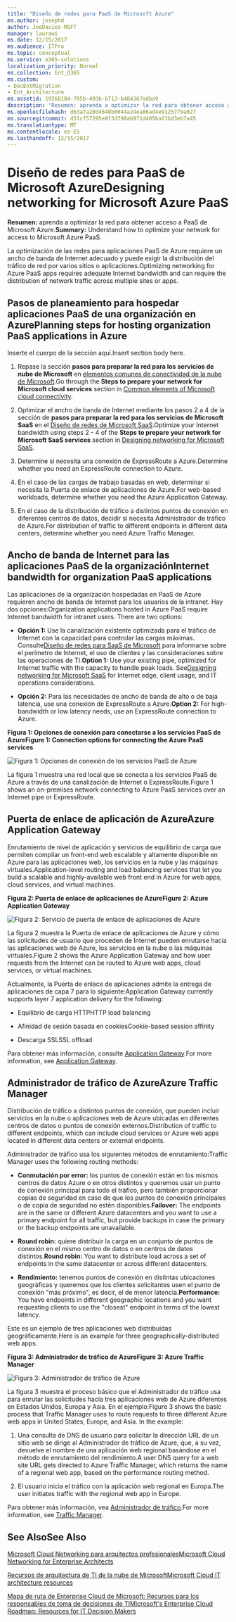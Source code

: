 ```yaml
---
title: "Diseño de redes para PaaS de Microsoft Azure"
ms.author: josephd
author: JoeDavies-MSFT
manager: laurawi
ms.date: 12/15/2017
ms.audience: ITPro
ms.topic: conceptual
ms.service: o365-solutions
localization_priority: Normal
ms.collection: Ent_O365
ms.custom:
- DecEntMigration
- Ent_Architecture
ms.assetid: 19568184-705b-493b-b713-b484367adba9
description: 'Resumen: aprenda a optimizar la red para obtener acceso a PaaS de Microsoft Azure.'
ms.openlocfilehash: d63a7a20d4648b0044a24ea86ad4e9125779a027
ms.sourcegitcommit: d31cf57295e8f3d798ab971d405baf3bd3eb7a45
ms.translationtype: MT
ms.contentlocale: es-ES
ms.lasthandoff: 12/15/2017
---
```

# <a name="designing-networking-for-microsoft-azure-paas"></a><span data-ttu-id="8f220-103">Diseño de redes para PaaS de Microsoft Azure</span><span class="sxs-lookup"><span data-stu-id="8f220-103">Designing networking for Microsoft Azure PaaS</span></span>

 <span data-ttu-id="8f220-104">**Resumen:** aprenda a optimizar la red para obtener acceso a PaaS de Microsoft Azure.</span><span class="sxs-lookup"><span data-stu-id="8f220-104">**Summary:** Understand how to optimize your network for access to Microsoft Azure PaaS.</span></span>
  
<span data-ttu-id="8f220-105">La optimización de las redes para aplicaciones PaaS de Azure requiere un ancho de banda de Internet adecuado y puede exigir la distribución del tráfico de red por varios sitios o aplicaciones.</span><span class="sxs-lookup"><span data-stu-id="8f220-105">Optimizing networking for Azure PaaS apps requires adequate Internet bandwidth and can require the distribution of network traffic across multiple sites or apps.</span></span>
  
## <a name="planning-steps-for-hosting-organization-paas-applications-in-azure"></a><span data-ttu-id="8f220-106">Pasos de planeamiento para hospedar aplicaciones PaaS de una organización en Azure</span><span class="sxs-lookup"><span data-stu-id="8f220-106">Planning steps for hosting organization PaaS applications in Azure</span></span>

<span data-ttu-id="8f220-107">Inserte el cuerpo de la sección aquí.</span><span class="sxs-lookup"><span data-stu-id="8f220-107">Insert section body here.</span></span>
  
1. <span data-ttu-id="8f220-108">Repase la sección **pasos para preparar la red para los servicios de nube de Microsoft** en [elementos comunes de conectividad de la nube de Microsoft](common-elements-of-microsoft-cloud-connectivity.md).</span><span class="sxs-lookup"><span data-stu-id="8f220-108">Go through the **Steps to prepare your network for Microsoft cloud services** section in [Common elements of Microsoft cloud connectivity](common-elements-of-microsoft-cloud-connectivity.md).</span></span>
    
2. <span data-ttu-id="8f220-109">Optimizar el ancho de banda de Internet mediante los pasos 2 a 4 de la sección de **pasos para preparar la red para los servicios de Microsoft SaaS** en el [Diseño de redes de Microsoft SaaS](designing-networking-for-microsoft-saas.md).</span><span class="sxs-lookup"><span data-stu-id="8f220-109">Optimize your Internet bandwidth using steps 2 - 4 of the **Steps to prepare your network for Microsoft SaaS services** section in [Designing networking for Microsoft SaaS](designing-networking-for-microsoft-saas.md).</span></span>
    
3. <span data-ttu-id="8f220-110">Determine si necesita una conexión de ExpressRoute a Azure.</span><span class="sxs-lookup"><span data-stu-id="8f220-110">Determine whether you need an ExpressRoute connection to Azure.</span></span>
    
4. <span data-ttu-id="8f220-111">En el caso de las cargas de trabajo basadas en web, determinar si necesita la Puerta de enlace de aplicaciones de Azure.</span><span class="sxs-lookup"><span data-stu-id="8f220-111">For web-based workloads, determine whether you need the Azure Application Gateway.</span></span>
    
5. <span data-ttu-id="8f220-112">En el caso de la distribución de tráfico a distintos puntos de conexión en diferentes centros de datos, decidir si necesita Administrador de tráfico de Azure.</span><span class="sxs-lookup"><span data-stu-id="8f220-112">For distribution of traffic to different endpoints in different data centers, determine whether you need Azure Traffic Manager.</span></span>
    
## <a name="internet-bandwidth-for-organization-paas-applications"></a><span data-ttu-id="8f220-113">Ancho de banda de Internet para las aplicaciones PaaS de la organización</span><span class="sxs-lookup"><span data-stu-id="8f220-113">Internet bandwidth for organization PaaS applications</span></span>

<span data-ttu-id="8f220-p101">Las aplicaciones de la organización hospedadas en PaaS de Azure requieren ancho de banda de Internet para los usuarios de la intranet. Hay dos opciones:</span><span class="sxs-lookup"><span data-stu-id="8f220-p101">Organization applications hosted in Azure PaaS require Internet bandwidth for intranet users. There are two options:</span></span>
  
- <span data-ttu-id="8f220-p102">**Opción 1:** Use la canalización existente optimizada para el tráfico de Internet con la capacidad para controlar las cargas máximas. Consulte[Diseño de redes para SaaS de Microsoft](designing-networking-for-microsoft-saas.md) para informarse sobre el perímetro de Internet, el uso de clientes y las consideraciones sobre las operaciones de TI.</span><span class="sxs-lookup"><span data-stu-id="8f220-p102">**Option 1:** Use your existing pipe, optimized for Internet traffic with the capacity to handle peak loads. See[Designing networking for Microsoft SaaS](designing-networking-for-microsoft-saas.md) for Internet edge, client usage, and IT operations considerations.</span></span>
    
- <span data-ttu-id="8f220-118">**Opción 2:** Para las necesidades de ancho de banda de alto o de baja latencia, use una conexión de ExpressRoute a Azure.</span><span class="sxs-lookup"><span data-stu-id="8f220-118">**Option 2:** For high-bandwidth or low latency needs, use an ExpressRoute connection to Azure.</span></span>
    
<span data-ttu-id="8f220-119">**Figura 1: Opciones de conexión para conectarse a los servicios PaaS de Azure**</span><span class="sxs-lookup"><span data-stu-id="8f220-119">**Figure 1: Connection options for connecting the Azure PaaS services**</span></span>

![Figura 1: Opciones de conexión de los servicios PaaS de Azure](images/Network_Poster/PaaS1.png)
  
<span data-ttu-id="8f220-121">La figura 1 muestra una red local que se conecta a los servicios PaaS de Azure a través de una canalización de Internet o ExpressRoute.</span><span class="sxs-lookup"><span data-stu-id="8f220-121">Figure 1 shows an on-premises network connecting to Azure PaaS services over an Internet pipe or ExpressRoute.</span></span>
  
## <a name="azure-application-gateway"></a><span data-ttu-id="8f220-122">Puerta de enlace de aplicación de Azure</span><span class="sxs-lookup"><span data-stu-id="8f220-122">Azure Application Gateway</span></span>

<span data-ttu-id="8f220-123">Enrutamiento de nivel de aplicación y servicios de equilibrio de carga que permiten compilar un front-end web escalable y altamente disponible en Azure para las aplicaciones web, los servicios en la nube y las máquinas virtuales.</span><span class="sxs-lookup"><span data-stu-id="8f220-123">Application-level routing and load balancing services that let you build a scalable and highly-available web front end in Azure for web apps, cloud services, and virtual machines.</span></span> 
  
<span data-ttu-id="8f220-124">**Figura 2: Puerta de enlace de aplicaciones de Azure**</span><span class="sxs-lookup"><span data-stu-id="8f220-124">**Figure 2: Azure Application Gateway**</span></span>

![Figura 2: Servicio de puerta de enlace de aplicaciones de Azure](images/Network_Poster/PaaS2.png)
  
<span data-ttu-id="8f220-126">La figura 2 muestra la Puerta de enlace de aplicaciones de Azure y cómo las solicitudes de usuario que proceden de Internet pueden enrutarse hacia las aplicaciones web de Azure, los servicios en la nube o las máquinas virtuales.</span><span class="sxs-lookup"><span data-stu-id="8f220-126">Figure 2 shows the Azure Application Gateway and how user requests from the Internet can be routed to Azure web apps, cloud services, or virtual machines.</span></span>
  
<span data-ttu-id="8f220-127">Actualmente, la Puerta de enlace de aplicaciones admite la entrega de aplicaciones de capa 7 para lo siguiente:</span><span class="sxs-lookup"><span data-stu-id="8f220-127">Application Gateway currently supports layer 7 application delivery for the following:</span></span>
  
- <span data-ttu-id="8f220-128">Equilibrio de carga HTTP</span><span class="sxs-lookup"><span data-stu-id="8f220-128">HTTP load balancing</span></span>
    
- <span data-ttu-id="8f220-129">Afinidad de sesión basada en cookies</span><span class="sxs-lookup"><span data-stu-id="8f220-129">Cookie-based session affinity</span></span>
    
- <span data-ttu-id="8f220-130">Descarga SSL</span><span class="sxs-lookup"><span data-stu-id="8f220-130">SSL offload</span></span>
    
<span data-ttu-id="8f220-131">Para obtener más información, consulte [Application Gateway](https://docs.microsoft.com/azure/application-gateway/application-gateway-introduction).</span><span class="sxs-lookup"><span data-stu-id="8f220-131">For more information, see [Application Gateway](https://docs.microsoft.com/azure/application-gateway/application-gateway-introduction).</span></span>
  
## <a name="azure-traffic-manager"></a><span data-ttu-id="8f220-132">Administrador de tráfico de Azure</span><span class="sxs-lookup"><span data-stu-id="8f220-132">Azure Traffic Manager</span></span>

<span data-ttu-id="8f220-133">Distribución de tráfico a distintos puntos de conexión, que pueden incluir servicios en la nube o aplicaciones web de Azure ubicadas en diferentes centros de datos o puntos de conexión externos.</span><span class="sxs-lookup"><span data-stu-id="8f220-133">Distribution of traffic to different endpoints, which can include cloud services or Azure web apps located in different data centers or external endpoints.</span></span>
  
<span data-ttu-id="8f220-134">Administrador de tráfico usa los siguientes métodos de enrutamiento:</span><span class="sxs-lookup"><span data-stu-id="8f220-134">Traffic Manager uses the following routing methods:</span></span>
  
- <span data-ttu-id="8f220-135">**Conmutación por error:** los puntos de conexión están en los mismos centros de datos Azure o en otros distintos y queremos usar un punto de conexión principal para todo el tráfico, pero también proporcionar copias de seguridad en caso de que los puntos de conexión principales o de copia de seguridad no estén disponibles.</span><span class="sxs-lookup"><span data-stu-id="8f220-135">**Failover:** The endpoints are in the same or different Azure datacenters and you want to use a primary endpoint for all traffic, but provide backups in case the primary or the backup endpoints are unavailable.</span></span>
    
- <span data-ttu-id="8f220-136">**Round robin:** quiere distribuir la carga en un conjunto de puntos de conexión en el mismo centro de datos o en centros de datos distintos.</span><span class="sxs-lookup"><span data-stu-id="8f220-136">**Round robin:** You want to distribute load across a set of endpoints in the same datacenter or across different datacenters.</span></span>
    
- <span data-ttu-id="8f220-137">**Rendimiento:** tenemos puntos de conexión en distintas ubicaciones geográficas y queremos que los clientes solicitantes usen el punto de conexión "más próximo", es decir, el de menor latencia.</span><span class="sxs-lookup"><span data-stu-id="8f220-137">**Performance:** You have endpoints in different geographic locations and you want requesting clients to use the "closest" endpoint in terms of the lowest latency.</span></span>
    
<span data-ttu-id="8f220-138">Este es un ejemplo de tres aplicaciones web distribuidas geográficamente.</span><span class="sxs-lookup"><span data-stu-id="8f220-138">Here is an example for three geographically-distributed web apps.</span></span>
  
<span data-ttu-id="8f220-139">**Figura 3: Administrador de tráfico de Azure**</span><span class="sxs-lookup"><span data-stu-id="8f220-139">**Figure 3: Azure Traffic Manager**</span></span>

![Figura 3: Administrador de tráfico de Azure](images/Network_Poster/PaaS3.png)
  
<span data-ttu-id="8f220-p103">La figura 3 muestra el proceso básico que el Administrador de tráfico usa para enrutar las solicitudes hacia tres aplicaciones web de Azure diferentes en Estados Unidos, Europa y Asia. En el ejemplo:</span><span class="sxs-lookup"><span data-stu-id="8f220-p103">Figure 3 shows the basic process that Traffic Manager uses to route requests to three different Azure web apps in United States, Europe, and Asia. In the example:</span></span>
  
1. <span data-ttu-id="8f220-143">Una consulta de DNS de usuario para solicitar la dirección URL de un sitio web se dirige al Administrador de tráfico de Azure, que, a su vez, devuelve el nombre de una aplicación web regional basándose en el método de enrutamiento del rendimiento.</span><span class="sxs-lookup"><span data-stu-id="8f220-143">A user DNS query for a web site URL gets directed to Azure Traffic Manager, which returns the name of a regional web app, based on the performance routing method.</span></span>
    
2. <span data-ttu-id="8f220-144">El usuario inicia el tráfico con la aplicación web regional en Europa.</span><span class="sxs-lookup"><span data-stu-id="8f220-144">The user initiates traffic with the regional web app in Europe.</span></span>
    
<span data-ttu-id="8f220-145">Para obtener más información, vea [Administrador de tráfico](https://docs.microsoft.com/azure/traffic-manager/traffic-manager-overview).</span><span class="sxs-lookup"><span data-stu-id="8f220-145">For more information, see [Traffic Manager](https://docs.microsoft.com/azure/traffic-manager/traffic-manager-overview).</span></span>
  
## <a name="see-also"></a><span data-ttu-id="8f220-146">See Also</span><span class="sxs-lookup"><span data-stu-id="8f220-146">See Also</span></span>

[<span data-ttu-id="8f220-147">Microsoft Cloud Networking para arquitectos profesionales</span><span class="sxs-lookup"><span data-stu-id="8f220-147">Microsoft Cloud Networking for Enterprise Architects</span></span>](microsoft-cloud-networking-for-enterprise-architects.md)
  
[<span data-ttu-id="8f220-148">Recursos de arquitectura de TI de la nube de Microsoft</span><span class="sxs-lookup"><span data-stu-id="8f220-148">Microsoft Cloud IT architecture resources</span></span>](microsoft-cloud-it-architecture-resources.md)

[<span data-ttu-id="8f220-149">Mapa de ruta de Enterprise Cloud de Microsoft: Recursos para los responsables de toma de decisiones de TI</span><span class="sxs-lookup"><span data-stu-id="8f220-149">Microsoft's Enterprise Cloud Roadmap: Resources for IT Decision Makers</span></span>](https://sway.com/FJ2xsyWtkJc2taRD)



